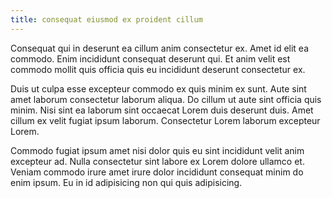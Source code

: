 ```yaml
---
title: consequat eiusmod ex proident cillum
---
```


Consequat qui in deserunt ea cillum anim consectetur ex. Amet id elit ea commodo. Enim incididunt consequat deserunt qui. Et anim velit est commodo mollit quis officia quis eu incididunt deserunt consectetur ex.

Duis ut culpa esse excepteur commodo ex quis minim ex sunt. Aute sint amet laborum consectetur laborum aliqua. Do cillum ut aute sint officia quis minim. Nisi sint ea laborum sint occaecat Lorem duis deserunt duis. Amet cillum ex velit fugiat ipsum laborum. Consectetur Lorem laborum excepteur Lorem.

Commodo fugiat ipsum amet nisi dolor quis eu sint incididunt velit anim excepteur ad. Nulla consectetur sint labore ex Lorem dolore ullamco et. Veniam commodo irure amet irure dolor incididunt consequat minim do enim ipsum. Eu in id adipisicing non qui quis adipisicing.